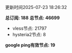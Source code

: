 更新时间2025-07-23 18:26:32

**总订阅: 188**
**总节点: 46699**
- vless节点: 21797
- hysteria2节点: 8

**google ping有效节点: 19**
